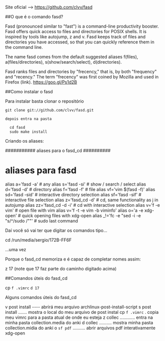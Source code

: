 Site oficial -->  https://github.com/clvv/fasd

##O que é o comando fasd?

Fasd (pronounced similar to "fast") is a command-line productivity booster. Fasd offers quick access to files and directories for POSIX shells. It is inspired by tools like autojump, z and v. Fasd keeps track of files and directories you have accessed, so that you can quickly reference them in the command line.

The name fasd comes from the default suggested aliases f(files), a(files/directories), s(show/search/select), d(directories).

Fasd ranks files and directories by "frecency," that is, by both "frequency" and "recency." The term "frecency" was first coined by Mozilla and used in Firefox (link). https://goo.gl/Ps1d2B

##Como instalar o fasd

Para instalar basta clonar o repositório

    git clone git://github.com/clvv/fasd.git

    depois entra na pasta

      cd fasd
      sudo make install

Criando os aliases:


########### aliases para o fasd_cd ##########
# aliases para fasd
alias a='fasd -a' # any
alias s='fasd -si' # show / search / select
alias d='fasd -d' # directory
alias f='fasd -f' # file
alias vf='vim $(fasd -f)'
alias sd='fasd -sid' # interactive directory selection
alias sf='fasd -sif' # interactive file selection
alias z='fasd_cd -d' # cd, same functionality as j in autojump
alias zz='fasd_cd -d -i' # cd with interactive selection
alias v='f -e vim' # open file with vim
alias v='f -t -e vim -b viminfo'
alias o='a -e xdg-open' # quick opening files with xdg-open
alias _!='fc -e "sed -i -e \"s/^/sudo /\""' # sudo last command


Daí você só vai ter que digitar os comandos tipo...

   cd /run/media/sergio/172B-FF6F

   ...uma vez

   Porque o fasd_cd memoriza e é capaz de completar nomes assim:

   z 17   (note que 17 faz parte do caminho digitado acima)


##Comandos úteis do fasd_cd

   cp `f .vimrc` `d 17`

Alguns comandos úteis do fasd_cd

v post install    ---- abrirá meu arquivo archlinux-post-install-script
s post install ....... mostra o local do meu arquivo de post instal
cp `f .vimrc` .  copia meu vimrc para a pasta atual de onde eu esteja
z collec ............ entra na minha pasta collection.media do anki
d collec   .......... mostra minha pasta collection.midia do anki
o `sf pdf` .......... abrir arquivos pdf interativamente xdg-open


